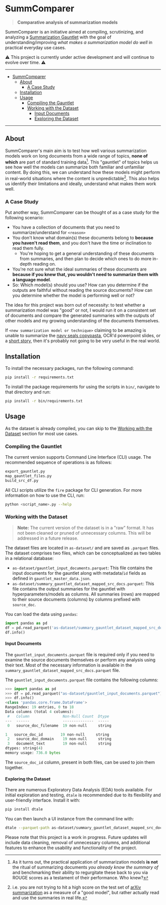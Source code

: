 # SummComparer

> **Comparative analysis of summarization models**

SummComparer is an initiative aimed at compiling, scrutinizing, and analyzing a [Summarization Gauntlet](https://www.dropbox.com/sh/axu1xlscrrexy55/AADAm01-4Zs3POyHQrgbDAsda?dl=0) with the goal of understanding/improving _what makes a summarization model do well_ in practical everyday use cases.

⚠️ This project is currently under active development and will continue to evolve over time. ⚠️

---

- [SummComparer](#summcomparer)
  - [About](#about)
    - [A Case Study](#a-case-study)
  - [Installation](#installation)
  - [Usage](#usage)
    - [Compiling the Gauntlet](#compiling-the-gauntlet)
    - [Working with the Dataset](#working-with-the-dataset)
      - [Input Documents](#input-documents)
      - [Exploring the Dataset](#exploring-the-dataset)

---

## About

SummComparer's main aim is to test how well various summarization models work on long documents from a wide range of topics, **none of which** are part of standard training data[^1]. This "gauntlet" of topics helps us see how well the models can summarize both familiar and unfamiliar content. By doing this, we can understand how these models might perform in real-world situations where the content is unpredictable[^2]. This also helps us identify their limitations and ideally, understand what makes them work well.

[^1]: As it turns out, the practical application of summarization models **is not** the ritual of summarizing documents _you already know the summary of_ and benchmarking their ability to regurgitate these back to you via ROUGE scores as a testament of their performance. Who knew?
[^2]: i.e. you are not trying to hit a high score on the test set of [arXiv summarization](https://paperswithcode.com/dataset/arxiv-summarization-dataset) as a measure of a "good model", but rather actually read and use the summaries in real life.

### A Case Study

Put another way, SummComparer can be thought of as a case study for the following scenario:

- You have a collection of documents that you need to summarize/understand for `<reason>`
- You don't know what domain(s) these documents belong to **because you haven't read them**, and you don't have the time or inclination to read them fully.
  - You're hoping to get a general understanding of these documents from summaries, and then plan to decide which ones to do more in-depth reading on.
- You're not sure what the ideal summaries of these documents are **because if you knew that, you wouldn't need to summarize them with a language model**.
- So: Which model(s) should you use? How can you determine if the outputs are faithful without reading the source documents? How can you determine whether the model is performing well or not?

The idea for this project was born out of necessity: to test whether a summarization model was "good" or not, I would run it on a consistent set of documents and compare the generated summaries with the outputs of other models and my growing understanding of the documents themselves.

If `<new summarization model or technique>` claiming to be amazing is unable to summarize the [navy seals copypasta](https://knowyourmeme.com/memes/navy-seal-copypasta), OCR'd powerpoint slides, or a [short story](https://en.wikipedia.org/wiki/The_Most_Dangerous_Game), then it's probably not going to be very useful in the real world.

## Installation

To install the necessary packages, run the following command:

```bash
pip install -r requirements.txt
```

To install the package requirements for using the scripts in `bin/`, navigate to that directory and run:

```bash
pip install -r bin/requirements.txt
```

## Usage

As the dataset is already compiled, you can skip to the [Working with the Dataset](#working-with-the-dataset) section for most use cases.

### Compiling the Gauntlet

The current version supports Command Line Interface (CLI) usage. The recommended sequence of operations is as follows:

```bash
export_gauntlet.py
map_gauntlet_files.py
build_src_df.py
```

All CLI scripts utilize the `fire` package for CLI generation. For more information on how to use the CLI, run:

```bash
python <script_name>.py --help
```

### Working with the Dataset

> **Note:** The current version of the dataset is in a "raw" format. It has not been cleaned or pruned of unnecessary columns. This will be addressed in a future release.

The dataset files are located in `as-dataset/` and are saved as `.parquet` files. The dataset comprises two files, which can be conceptualized as two tables in a relational database:

- `as-dataset/gauntlet_input_documents.parquet`: This file contains the input documents for the gauntlet along with metadata/`id` fields as defined in `gauntlet_master_data.json`.
- `as-dataset/summary_gauntlet_dataset_mapped_src_docs.parquet`: This file contains the output summaries for the gauntlet with hyperparameters/models as columns. All summaries (rows) are mapped to their source documents (columns) by columns prefixed with `source_doc`.

You can load the data using `pandas`:

```python
import pandas as pd
df = pd.read_parquet('as-dataset/summary_gauntlet_dataset_mapped_src_docs.parquet')
df.info()
```

#### Input Documents

The `gauntlet_input_documents.parquet` file is required only if you need to examine the source documents themselves or perform any analysis using their text. Most of the necessary information is available in the `summary_gauntlet_dataset_mapped_src_docs.parquet` file.

The `gauntlet_input_documents.parquet` file contains the following columns:

```python
>>> import pandas as pd
>>> df = pd.read_parquet("as-dataset/gauntlet_input_documents.parquet").convert_dtypes()
>>> df.info()
<class 'pandas.core.frame.DataFrame'>
RangeIndex: 19 entries, 0 to 18
Data columns (total 4 columns):
 #   Column               Non-Null Count  Dtype
---  ------               --------------  -----
 0   source_doc_filename  19 non-null     string

1   source_doc_id        19 non-null     string
 2   source_doc_domain    19 non-null     string
 3   document_text        19 non-null     string
dtypes: string(4)
memory usage: 736.0 bytes
```

The `source_doc_id` column, present in both files, can be used to join them together.

#### Exploring the Dataset

There are numerous Exploratory Data Analysis (EDA) tools available. For initial exploration and testing, `dtale` is recommended due to its flexibility and user-friendly interface. Install it with:

```bash
pip install dtale
```

You can then launch a UI instance from the command line with:

```bash
dtale --parquet-path as-dataset/summary_gauntlet_dataset_mapped_src_docs.parquet
```

Please note that this project is a work in progress. Future updates will include data cleaning, removal of unnecessary columns, and additional features to enhance the usability and functionality of the project.
